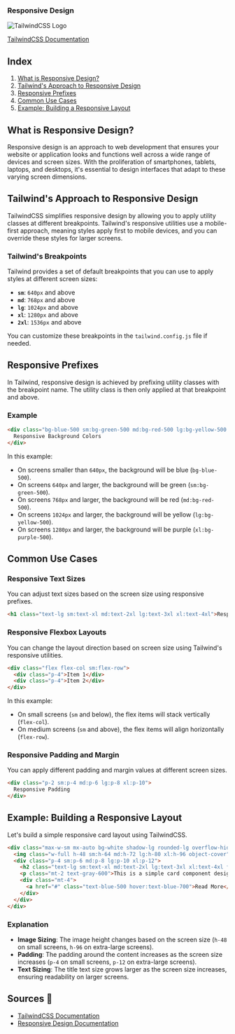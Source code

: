 ### Responsive Design

![TailwindCSS Logo](https://tailwindcss.com/_next/static/media/social-card-large.fcc2850f.jpg)

[TailwindCSS Documentation](https://tailwindcss.com/docs)

## Index
1. [What is Responsive Design?](#what-is-responsive-design)
2. [Tailwind's Approach to Responsive Design](#tailwinds-approach-to-responsive-design)
3. [Responsive Prefixes](#responsive-prefixes)
4. [Common Use Cases](#common-use-cases)
5. [Example: Building a Responsive Layout](#example-building-a-responsive-layout)

## What is Responsive Design?

Responsive design is an approach to web development that ensures your website or application looks and functions well across a wide range of devices and screen sizes. With the proliferation of smartphones, tablets, laptops, and desktops, it's essential to design interfaces that adapt to these varying screen dimensions.

## Tailwind's Approach to Responsive Design

TailwindCSS simplifies responsive design by allowing you to apply utility classes at different breakpoints. Tailwind's responsive utilities use a mobile-first approach, meaning styles apply first to mobile devices, and you can override these styles for larger screens.

### Tailwind's Breakpoints

Tailwind provides a set of default breakpoints that you can use to apply styles at different screen sizes:

- **`sm`**: `640px` and above
- **`md`**: `768px` and above
- **`lg`**: `1024px` and above
- **`xl`**: `1280px` and above
- **`2xl`**: `1536px` and above

You can customize these breakpoints in the `tailwind.config.js` file if needed.

## Responsive Prefixes

In Tailwind, responsive design is achieved by prefixing utility classes with the breakpoint name. The utility class is then only applied at that breakpoint and above.

### Example

```html
<div class="bg-blue-500 sm:bg-green-500 md:bg-red-500 lg:bg-yellow-500 xl:bg-purple-500">
  Responsive Background Colors
</div>
```

In this example:
- On screens smaller than `640px`, the background will be blue (`bg-blue-500`).
- On screens `640px` and larger, the background will be green (`sm:bg-green-500`).
- On screens `768px` and larger, the background will be red (`md:bg-red-500`).
- On screens `1024px` and larger, the background will be yellow (`lg:bg-yellow-500`).
- On screens `1280px` and larger, the background will be purple (`xl:bg-purple-500`).

## Common Use Cases

### Responsive Text Sizes

You can adjust text sizes based on the screen size using responsive prefixes.

```html
<h1 class="text-lg sm:text-xl md:text-2xl lg:text-3xl xl:text-4xl">Responsive Text</h1>
```

### Responsive Flexbox Layouts

You can change the layout direction based on screen size using Tailwind's responsive utilities.

```html
<div class="flex flex-col sm:flex-row">
  <div class="p-4">Item 1</div>
  <div class="p-4">Item 2</div>
</div>
```

In this example:
- On small screens (`sm` and below), the flex items will stack vertically (`flex-col`).
- On medium screens (`sm` and above), the flex items will align horizontally (`flex-row`).

### Responsive Padding and Margin

You can apply different padding and margin values at different screen sizes.

```html
<div class="p-2 sm:p-4 md:p-6 lg:p-8 xl:p-10">
  Responsive Padding
</div>
```

## Example: Building a Responsive Layout

Let's build a simple responsive card layout using TailwindCSS.

```html
<div class="max-w-sm mx-auto bg-white shadow-lg rounded-lg overflow-hidden">
  <img class="w-full h-48 sm:h-64 md:h-72 lg:h-80 xl:h-96 object-cover" src="https://via.placeholder.com/400" alt="Example Image">
  <div class="p-4 sm:p-6 md:p-8 lg:p-10 xl:p-12">
    <h2 class="text-lg sm:text-xl md:text-2xl lg:text-3xl xl:text-4xl font-bold text-gray-800">Responsive Card Title</h2>
    <p class="mt-2 text-gray-600">This is a simple card component designed with TailwindCSS. It adjusts its layout and sizing based on the screen size, providing a responsive and adaptive user experience.</p>
    <div class="mt-4">
      <a href="#" class="text-blue-500 hover:text-blue-700">Read More</a>
    </div>
  </div>
</div>
```

### Explanation

- **Image Sizing**: The image height changes based on the screen size (`h-48` on small screens, `h-96` on extra-large screens).
- **Padding**: The padding around the content increases as the screen size increases (`p-4` on small screens, `p-12` on extra-large screens).
- **Text Sizing**: The title text size grows larger as the screen size increases, ensuring readability on larger screens.

## Sources 📖
- [TailwindCSS Documentation](https://tailwindcss.com/docs)
- [Responsive Design Documentation](https://developer.mozilla.org/en-US/docs/Learn/CSS/CSS_layout/Responsive_Design)
